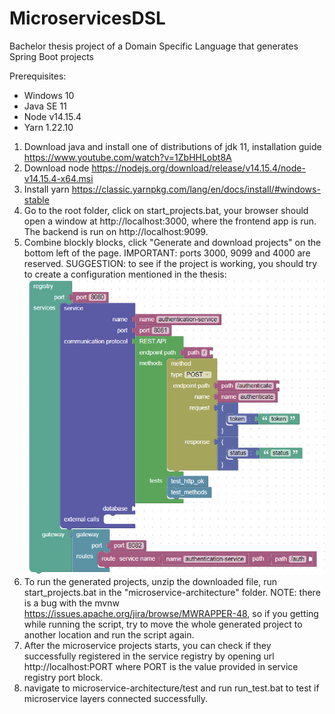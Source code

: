 # MicroservicesDSL
Bachelor thesis project of a Domain Specific Language that generates Spring Boot projects

Prerequisites:
* Windows 10
* Java SE 11
* Node v14.15.4
* Yarn 1.22.10

1. Download java and install one of distributions of jdk 11, installation guide https://www.youtube.com/watch?v=1ZbHHLobt8A
1. Download node https://nodejs.org/download/release/v14.15.4/node-v14.15.4-x64.msi
1. Install yarn https://classic.yarnpkg.com/lang/en/docs/install/#windows-stable
1. Go to the root folder, click on start_projects.bat, your browser should open a window at http://localhost:3000, where the frontend app is run. The backend is run on http://localhost:9099.
1. Combine blockly blocks, click "Generate and download projects" on the bottom left of the page. 
IMPORTANT: ports 3000, 9099 and 4000 are reserved.
SUGGESTION: to see if the project is working, you should try to create a configuration mentioned in the thesis:
![Alt text](example_block_configuration.png?raw=true "Title")
3. To run the generated projects, unzip the downloaded file, run start_projects.bat in the "microservice-architecture" folder.
NOTE: there is a bug with the mvnw https://issues.apache.org/jira/browse/MWRAPPER-48, so if you getting while running the script, try to move the whole generated project to another location and run the script again.
5. After the microservice projects starts, you can check if they successfully registered in the service registry by opening url http://localhost:PORT where PORT is the value provided in service registry port block.
6. navigate to microservice-architecture/test and run run_test.bat to test if microservice layers connected successfully.
